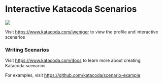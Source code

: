 # Interactive Katacoda Scenarios

[![](http://shields.katacoda.com/katacoda/lweniger/count.svg)](https://www.katacoda.com/lweniger "Get your profile on Katacoda.com")

Visit https://www.katacoda.com/lweniger to view the profile and interactive scenarios

### Writing Scenarios
Visit https://www.katacoda.com/docs to learn more about creating Katacoda scenarios

For examples, visit https://github.com/katacoda/scenario-example
